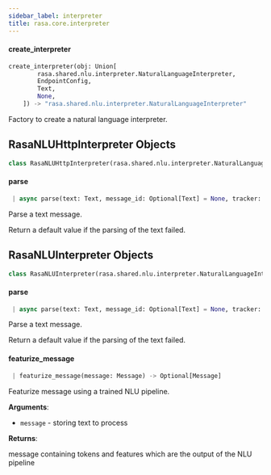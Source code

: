 ```yaml
---
sidebar_label: interpreter
title: rasa.core.interpreter
---
```


#### create\_interpreter

```python
create_interpreter(obj: Union[
        rasa.shared.nlu.interpreter.NaturalLanguageInterpreter,
        EndpointConfig,
        Text,
        None,
    ]) -> "rasa.shared.nlu.interpreter.NaturalLanguageInterpreter"
```

Factory to create a natural language interpreter.

## RasaNLUHttpInterpreter Objects

```python
class RasaNLUHttpInterpreter(rasa.shared.nlu.interpreter.NaturalLanguageInterpreter)
```

#### parse

```python
 | async parse(text: Text, message_id: Optional[Text] = None, tracker: Optional[DialogueStateTracker] = None, metadata: Optional[Dict] = None) -> Dict[Text, Any]
```

Parse a text message.

Return a default value if the parsing of the text failed.

## RasaNLUInterpreter Objects

```python
class RasaNLUInterpreter(rasa.shared.nlu.interpreter.NaturalLanguageInterpreter)
```

#### parse

```python
 | async parse(text: Text, message_id: Optional[Text] = None, tracker: Optional[DialogueStateTracker] = None, metadata: Optional[Dict] = None) -> Dict[Text, Any]
```

Parse a text message.

Return a default value if the parsing of the text failed.

#### featurize\_message

```python
 | featurize_message(message: Message) -> Optional[Message]
```

Featurize message using a trained NLU pipeline.

**Arguments**:

- `message` - storing text to process

**Returns**:

  message containing tokens and features which are the output of the NLU pipeline

